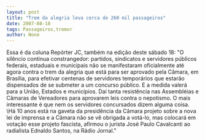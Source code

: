 ```yaml
---
layout: post
title: "Trem da alegria leva cerca de 260 mil passageiros"
date: 2007-08-18
tags: Passageiros,tremor
author: None
---
```

Essa &eacute; da coluna Rep&oacute;rter JC, tamb&eacute;m na edi&ccedil;&atilde;o deste s&aacute;bado 18:
&quot;O sil&ecirc;ncio continua constrangedor: partidos, sindicatos e servidores p&uacute;blicos federais, estaduais e municipais n&atilde;o se manifestaram oficialmente at&eacute; agora contra o trem da alegria que est&aacute; para ser aprovado pela C&acirc;mara, em Bras&iacute;lia, para efetivar centenas de servidores tempor&aacute;rios que estar&atilde;o dispensados de se submeter a um concurso p&uacute;blico. E a medida valer&aacute; para a Uni&atilde;o, Estados e munic&iacute;pios. Da&iacute; tanta resist&ecirc;ncia nas Assembl&eacute;ias e C&acirc;maras de Vereadores para aprovarem leis contra o nepotismo. O mais interessante &eacute; que nem os servidores concursados dizem alguma coisa. \H&aacute; 10 anos est&aacute; na gaveta da presid&ecirc;ncia da C&acirc;mara projeto sobre a nova lei de imprensa e a C&acirc;mara n&atilde;o se v&ecirc; obrigada a vot&aacute;-lo, mas colocar&aacute; em vota&ccedil;&atilde;o esse projeto fascista\, afirmou o jurista Jos&eacute; Paulo Cavalcanti ao radialista Ednaldo Santos, na R&aacute;dio Jornal.&quot; 